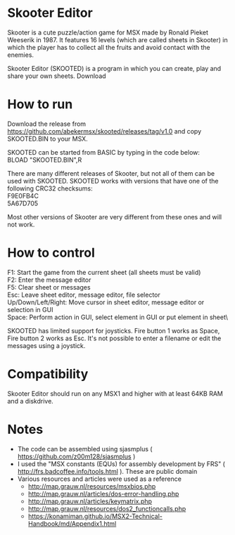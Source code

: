 # Skooter Editor
Skooter is a cute puzzle/action game for MSX made by Ronald Pieket Weeserik in 1987. It features 16 levels (which are called sheets in Skooter) in which the player has to collect all the fruits and avoid contact with the enemies.

Skooter Editor (SKOOTED) is a program in which you can create, play and share your own sheets. Download 

# How to run
Download the release from https://github.com/abekermsx/skooted/releases/tag/v1.0 and copy SKOOTED.BIN to your MSX. 

SKOOTED can be started from BASIC by typing in the code below:\
BLOAD "SKOOTED.BIN",R

There are many different releases of Skooter, but not all of them can be used with SKOOTED. SKOOTED works with versions that have one of the following CRC32 checksums:\
F9E0FB4C\
5A67D705

Most other versions of Skooter are very different from these ones and will not work.

# How to control
F1: Start the game from the current sheet (all sheets must be valid)\
F2: Enter the message editor\
F5: Clear sheet or messages\
Esc: Leave sheet editor, message editor, file selector\
Up/Down/Left/Right: Move cursor in sheet editor, message editor or selection in GUI\
Space: Perform action in GUI, select element in GUI or put element in sheet\

SKOOTED has limited support for joysticks. Fire button 1 works as Space, Fire button 2 works as Esc. It's not possible to enter a filename or edit the messages using a joystick.

# Compatibility
Skooter Editor should run on any MSX1 and higher with at least 64KB RAM and a diskdrive.

# Notes
- The code can be assembled using sjasmplus ( https://github.com/z00m128/sjasmplus )
- I used the "MSX constants (EQUs) for assembly development by FRS" ( http://frs.badcoffee.info/tools.html ). These are public domain
- Various resources and articles were used as a reference
  - http://map.grauw.nl/resources/msxbios.php
  - http://map.grauw.nl/articles/dos-error-handling.php
  - http://map.grauw.nl/articles/keymatrix.php
  - http://map.grauw.nl/resources/dos2_functioncalls.php
  - https://konamiman.github.io/MSX2-Technical-Handbook/md/Appendix1.html
